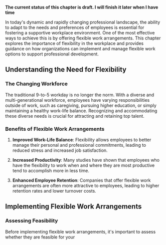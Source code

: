 **The current status of this chapter is draft. I will finish it later when I have time**

In today's dynamic and rapidly changing professional landscape, the ability to adapt to the needs and preferences of employees is essential for fostering a supportive workplace environment. One of the most effective ways to achieve this is by offering flexible work arrangements. This chapter explores the importance of flexibility in the workplace and provides guidance on how organizations can implement and manage flexible work options to support professional development.

Understanding the Need for Flexibility
--------------------------------------

### The Changing Workforce

The traditional 9-to-5 workday is no longer the norm. With a diverse and multi-generational workforce, employees have varying responsibilities outside of work, such as caregiving, pursuing higher education, or simply maintaining a healthy work-life balance. Recognizing and accommodating these diverse needs is crucial for attracting and retaining top talent.

### Benefits of Flexible Work Arrangements

1. **Improved Work-Life Balance**: Flexibility allows employees to better manage their personal and professional commitments, leading to reduced stress and increased job satisfaction.

2. **Increased Productivity**: Many studies have shown that employees who have the flexibility to work when and where they are most productive tend to accomplish more in less time.

3. **Enhanced Employee Retention**: Companies that offer flexible work arrangements are often more attractive to employees, leading to higher retention rates and lower turnover costs.

Implementing Flexible Work Arrangements
---------------------------------------

### Assessing Feasibility

Before implementing flexible work arrangements, it's important to assess whether they are feasible for your
